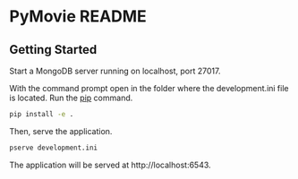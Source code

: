 PyMovie README
==================

Getting Started
---------------

Start a MongoDB server running on localhost, port 27017.

With the command prompt open in the folder where the development.ini file is located.
Run the [pip](https://pip.pypa.io/en/stable/) command.

```bash
pip install -e .
```
Then, serve the application.

```bash
pserve development.ini
```

The application will be served at http://localhost:6543.


